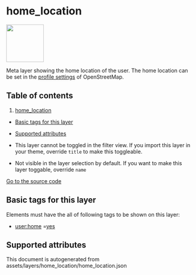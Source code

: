 home_location
===============



<img src='https://mapcomplete.osm.be/./assets/svg/home.svg' height="100px"> 

Meta layer showing the home location of the user. The home location can be set in
the [profile settings](https://www.openstreetmap.org/profile/edit) of OpenStreetMap.

## Table of contents

1. [home_location](#home_location)

- [Basic tags for this layer](#basic-tags-for-this-layer)
- [Supported attributes](#supported-attributes)


- This layer cannot be toggled in the filter view. If you import this layer in your theme, override `title` to make this
  toggleable.
- Not visible in the layer selection by default. If you want to make this layer toggable, override `name`

[Go to the source code](../assets/layers/home_location/home_location.json)



Basic tags for this layer
---------------------------



Elements must have the all of following tags to be shown on this layer:

- <a href='https://wiki.openstreetmap.org/wiki/Key:user:home' target='_blank'>user:home</a>
  =<a href='https://wiki.openstreetmap.org/wiki/Tag:user:home%3Dyes' target='_blank'>yes</a>

Supported attributes
----------------------



This document is autogenerated from assets/layers/home_location/home_location.json